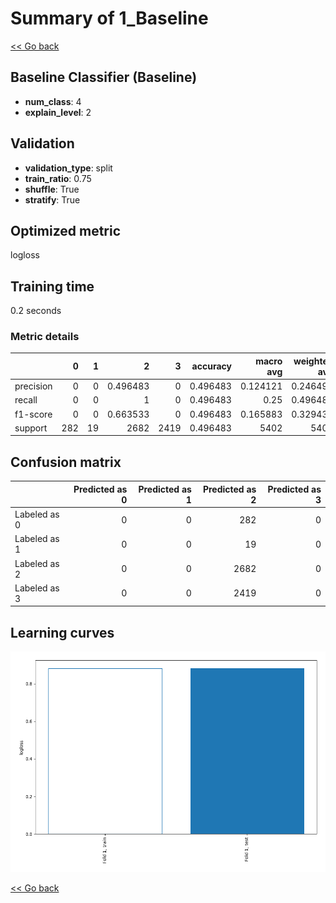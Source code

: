 # Summary of 1_Baseline

[<< Go back](../README.md)


## Baseline Classifier (Baseline)
- **num_class**: 4
- **explain_level**: 2

## Validation
 - **validation_type**: split
 - **train_ratio**: 0.75
 - **shuffle**: True
 - **stratify**: True

## Optimized metric
logloss

## Training time

0.2 seconds

### Metric details
|           |   0 |   1 |           2 |    3 |   accuracy |   macro avg |   weighted avg |   logloss |
|:----------|----:|----:|------------:|-----:|-----------:|------------:|---------------:|----------:|
| precision |   0 |   0 |    0.496483 |    0 |   0.496483 |    0.124121 |       0.246495 |  0.881415 |
| recall    |   0 |   0 |    1        |    0 |   0.496483 |    0.25     |       0.496483 |  0.881415 |
| f1-score  |   0 |   0 |    0.663533 |    0 |   0.496483 |    0.165883 |       0.329433 |  0.881415 |
| support   | 282 |  19 | 2682        | 2419 |   0.496483 | 5402        |    5402        |  0.881415 |


## Confusion matrix
|              |   Predicted as 0 |   Predicted as 1 |   Predicted as 2 |   Predicted as 3 |
|:-------------|-----------------:|-----------------:|-----------------:|-----------------:|
| Labeled as 0 |                0 |                0 |              282 |                0 |
| Labeled as 1 |                0 |                0 |               19 |                0 |
| Labeled as 2 |                0 |                0 |             2682 |                0 |
| Labeled as 3 |                0 |                0 |             2419 |                0 |

## Learning curves
![Learning curves](learning_curves.png)

[<< Go back](../README.md)
